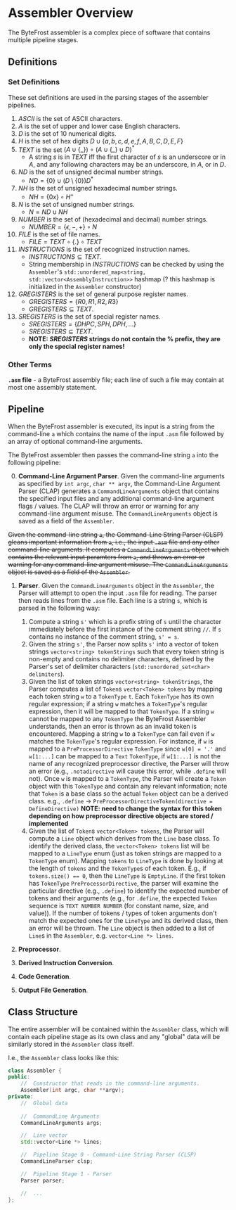 #   Assembler Overview

The ByteFrost assembler is a complex piece of software that contains multiple
pipeline stages.

##  Definitions

### Set Definitions

These set definitions are used in the parsing stages of the assembler pipelines.

1. $ASCII$ is the set of ASCII characters.
2. $A$ is the set of upper and lower case English characters.
3. $D$ is the set of 10 numerical digits.
4. $H$ is the set of hex digits $D \cup \{a, b, c, d, e, f, A, B, C, D, E, F\}$
5. $TEXT$ is the set $(A \cup \{\_\})~\circ~(A \cup \{\_\} \cup D)^*$
    * A string $s$ is in $TEXT$ iff the first character of $s$ is an underscore or in $A$, and any following characters may be an underscore, in $A$, or in $D$.
6. $ND$ is the set of unsigned decimal number strings.
    * $ND = \{0\} \cup (D \setminus \{0\})D^*$
7. $NH$ is the set of unsigned hexadecimal number strings.
    * $NH = \{0x\} \circ H^+$
8. $N$ is the set of unsigned number strings.
    * $N = ND \cup NH$
9. $NUMBER$ is the set of (hexadecimal and decimal) number strings.
    * $NUMBER = \{\epsilon, -, +\} \circ N$
10. $FILE$ is the set of file names.
    * $FILE = TEXT \circ \{.\} \circ TEXT$
11. $INSTRUCTIONS$ is the set of recognized instruction names.
    * $INSTRUCTIONS \subseteq TEXT$.
    * String membership in $INSTRUCTIONS$ can be checked by using the
        `Assembler`'s `std::unordered_map<string, std::vector<AssemblyInstruction>>`
        hashmap (? this hashmap is initialized in the `Assembler` constructor)
12. $GREGISTERS$ is the set of general purpose register names.
    * $GREGISTERS = \{R0, R1, R2, R3\}$
    * $GREGISTERS \subseteq TEXT$.
13. $SREGISTERS$ is the set of special register names.
    * $SREGISTERS = \{DHPC, SPH, DPH, \dots\}$
    * $SREGISTERS \subseteq TEXT$.
    * **NOTE: $SREGISTERS$ strings do not contain the % prefix, they are only
    the special register names!**

### Other Terms

**`.asm` file** - a ByteFrost assembly file; each line of such a file may
contain at most one assembly statement.

##  Pipeline

When the ByteFrost assembler is executed, its input is a string from the
command-line `a` which contains the name of the input `.asm` file followed by
an array of optional command-line arguments.

The ByteFrost assembler then passes the command-line string `a` into the
following pipeline:

0.  **Command-Line Argument Parser**.
Given the command-line arguments as specified by `int argc`, `char ** argv`,
the Command-Line Argument Parser (CLAP) generates a `CommandLineArguments`
object that contains the specified input files and any additional command-line
argument flags / values. The CLAP will throw an error or warning for any 
command-line argument misuse. The `CommandLineArguments` object is saved as a
field of the `Assembler`.

~~Given the command-line string `a`, the Command-Line String Parser (CLSP) gleans
important information from `a`, i.e., the input `.asm` file and any other
command-line arguments. It computes a `CommandLineArguments` object which
contains the relevant input paramters from `a`, and throws an error or warning
for any command-line argument misuse. The `CommandLineArguments` object is saved
as a field of the `Assembler`.~~

1. **Parser**.
Given the `CommandLineArguments` object in the `Assembler`, the Parser will
attempt to open the input `.asm` file for reading.
The parser then reads lines from the `.asm` file. 
Each line is a string `s`, which is parsed in the following way:
    1. Compute a string `s'` which is a prefix string of `s` until the character
        immediately before the first instance of the comment string `//`. If
        `s` contains no instance of the comment string, `s' = s`.
    2. Given the string `s'`, the Parser now splits `s'` into a vector of token 
    strings `vector<string> tokenStrings` such that every token string is 
    non-empty and contains no delimiter characters, defined by the Parser's 
    set of delimiter characters (`std::unordered_set<char> delimiters`).
    3. Given the list of token strings `vector<string> tokenStrings`, the
    Parser computes a list of `Token`s `vector<Token> tokens` by mapping each
    token string `w` to a `TokenType` `t`. Each `TokenType` has its own regular
    expression; if a string `w` matches a `TokenType`'s regular expression, then 
    it will be mapped to that `TokenType`. If a string `w` cannot be mapped to 
    any `TokenType` the ByteFrost Assembler understands, then an error is thrown
    as an invalid token is encountered.
    Mapping a string `w` to a `TokenType` can fail even if `w` matches the 
    `TokenType`'s regular expression. For instance, if `w` is mapped to a 
    `PreProcessorDirective` `TokenType` since `w[0] = '.'` and `w[1:...]` can be
    mapped to a `Text` `TokenType`, if `w[1:...]` is not the name of any 
    recognized preprocessor directive, the Parser will throw an error (e.g., 
    `.notadirective` will cause this error, while `.define` will not).
    Once `w` is mapped to a `TokenType`, the Parser will create a `Token` object
    with this `TokenType` and contain any relevant information; note that 
    `Token` is a base class so the actual `Token` object can be a derived class.
    e.g., `.define` -> `PreProcessorDirectiveToken(directive = DefineDirective)`
    **NOTE: need to change the syntax for this token depending on how 
    preprocessor directive objects are stored / implemented**
    4. Given the list of `Token`s `vector<Token> tokens`, the Parser will
    compute a `Line` object which derives from the `Line` base class. To
    identify the derived class, the `vector<Token> tokens` list will be mapped
    to a `LineType` enum (just as token strings are mapped to a `TokenType` 
    enum). Mapping `tokens` to `LineType` is done by looking at the length of
    `tokens` and the `TokenType`s of each token.
    E.g., if `tokens.size() == 0`, then the `LineType` is `EmptyLine`.
    if the first token has `TokenType` `PreProcessorDirective`, the parser will
    examine the particular directive (e.g., `.define`) to identify the expected
    number of tokens and their arguments (e.g., for `.define`, the expected
    `Token` sequence is `TEXT NUMBER NUMBER` (for constant name, size, and 
    value)). If the number of tokens / types of token arguments don't match the
    expected ones for the `LineType` and its derived class, then an error will
    be thrown. The `Line` object is then added to a list of `Line`s in the
    `Assembler`, e.g. `vector<Line *> lines`.

2. **Preprocessor**.

3. **Derived Instruction Conversion**.

4. **Code Generation**.

5. **Output File Generation**.

##  Class Structure

The entire assembler will be contained within the `Assembler` class, which will
contain each pipeline stage as its own class and any "global" data will be
similarly stored in the `Assembler` class itself.

I.e., the `Assembler` class looks like this:

```cpp
class Assembler {
public:
    //  Constructor that reads in the command-line arguments.
    Assembler(int argc, char **argv);
private:
    //  Global data
    
    //  CommandLine Arguments
    CommandLineArguments args;

    //  Line vector
    std::vector<Line *> lines;

    //  Pipeline Stage 0 - Command-Line String Parser (CLSP)
    CommandLineParser clsp;

    //  Pipeline Stage 1 - Parser
    Parser parser;

    //  ...
};
```